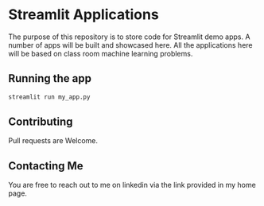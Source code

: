 # Streamlit Applications
The purpose of this repository is to store code for Streamlit demo apps. A number of apps will be built 
and showcased here. All the applications here will be based on class room machine learning problems.


## Running the app

```bash
streamlit run my_app.py
```

## Contributing

Pull requests are Welcome.


## Contacting Me
You are free to reach out to me on linkedin via the 
link provided in my home page.
